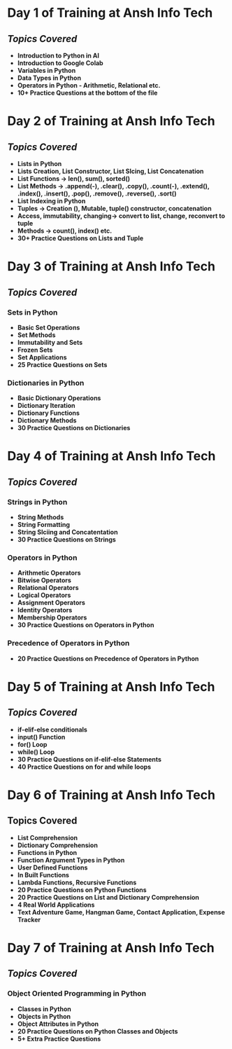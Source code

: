 #   **Day 1 of Training at Ansh Info Tech**

##  ***Topics Covered***

*   **Introduction to Python in AI**
*   **Introduction to Google Colab**
*   **Variables in Python**
*   **Data Types in Python**
*   **Operators in Python - Arithmetic, Relational etc.**
*   **10+ Practice Questions at the bottom of the file**

#   **Day 2 of Training at Ansh Info Tech**

##  ***Topics Covered***

*   **Lists in Python**
*   **Lists Creation, List Constructor, List Slcing, List Concatenation**
*   **List Functions -> len(), sum(), sorted()**
*   **List Methods -> .append(-), .clear(), .copy(), .count(-), .extend(), .index(), .insert(), .pop(), .remove(), .reverse(), .sort()**
*   **List Indexing in Python**
*   **Tuples -> Creation (), Mutable, tuple() constructor, concatenation**
*   **Access, immutability, changing-> convert to list, change, reconvert to tuple**
*   **Methods -> count(), index() etc.**
*   **30+ Practice Questions on Lists and Tuple**

# **Day 3 of Training at Ansh Info Tech**

## ***Topics Covered***

### **Sets in Python**
*   **Basic Set Operations**
*   **Set Methods**
*   **Immutability and Sets**
*   **Frozen Sets**
*   **Set Applications**
*   **25 Practice Questions on Sets**

### **Dictionaries in Python**
*   **Basic Dictionary Operations**
*   **Dictionary Iteration**
*   **Dictionary Functions**
*   **Dictionary Methods**
*   **30 Practice Questions on Dictionaries**

# **Day 4 of Training at Ansh Info Tech**

## ***Topics Covered***

### **Strings in Python**
* **String Methods**
* **String Formatting**
* **String Slciing and Concatentation**
* **30 Practice Questions on Strings**

### **Operators in Python**
* **Arithmetic Operators**
* **Bitwise Operators**
* **Relational Operators**
* **Logical Operators**
* **Assignment Operators**
* **Identity Operators**
* **Membership Operators**
* **30 Practice Questions on Operators in Python**

### **Precedence of Operators in Python**
* **20 Practice Questions on Precedence of Operators in Python**

# **Day 5 of Training at Ansh Info Tech**

## ***Topics Covered***

*   **if-elif-else conditionals**
*   **input() Function**
*   **for() Loop**
*   **while() Loop**
*   **30 Practice Questions on if-elif-else Statements**
*   **40 Practice Questions on for and while loops**
  
# **Day 6 of Training at Ansh Info Tech**

## **Topics Covered**

*   **List Comprehension**
*   **Dictionary Comprehension**
*   **Functions in Python**
*   **Function Argument Types in Python**
*   **User Defined Functions**
*   **In Built Functions**
*   **Lambda Functions, Recursive Functions**
*   **20 Practice Questions on Python Functions**
*   **20 Practice Questions on List and Dictionary Comprehension**
*   **4 Real World Applications**
*   **Text Adventure Game, Hangman Game, Contact Application, Expense Tracker**

#     **Day 7 of Training at Ansh Info Tech**
##    ***Topics Covered***
###   **Object Oriented Programming in Python**

* **Classes in Python**
* **Objects in Python**
* **Object Attributes in Python**
* **20 Practice Questions on Python Classes and Objects**
* **5+ Extra Practice Questions**


